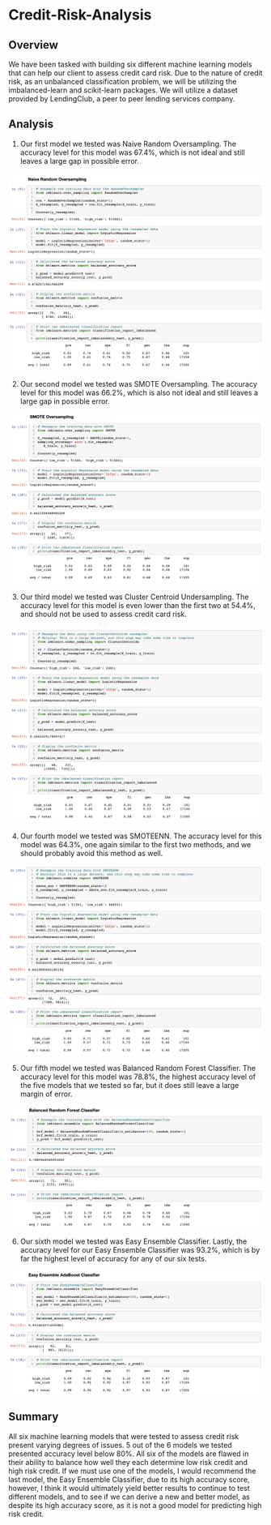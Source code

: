 # Credit-Risk-Analysis

## Overview

We have been tasked with building six different machine learning models that can help our client to assess credit card risk. Due to the nature of credit risk, as an unbalanced classification problem, we will be utilizing the imbalanced-learn and scikit-learn packages. We will utilize a dataset provided by LendingClub, a peer to peer lending services company.


## Analysis

1. Our first model we tested was Naive Random Oversampling. The accuracy level for this model was 67.4%, which is not ideal and still leaves a large gap in possible error. 

![Naive_Random_Oversampling](Images/Naive_Random_Oversampling.png)

2. Our second model we tested was SMOTE Oversampling. The accuracy level for this model was 66.2%, which is also not ideal and still leaves a large gap in possible error. 

![SMOTE_Oversampling](Images/SMOTE_Oversampling.png)

3. Our third model we tested was Cluster Centroid Undersampling. The accuracy level for this model is even lower than the first two at 54.4%, and should not be used to assess credit card risk.

![Cluster_Centroids](Images/Cluster_Centroids.png)

4. Our fourth model we tested was SMOTEENN. The accuracy level for this model was 64.3%, one again similar to the first two methods, and we should probably avoid this method as well. 

![SMOTEENN](Images/SMOTEENN.png)

5. Our fifth model we tested was Balanced Random Forest Classifier. The accuracy level for this model was 78.8%, the highest accuracy level of the five models that we tested so far, but it does still leave a large margin of error. 

![Balanced_Random_Forest_Classifier](Images/Balanced_Random_Forest_Classifier.png)

6. Our sixth model we tested was Easy Ensemble Classifier. Lastly, the accuracy level for our Easy Ensemble Classifier was 93.2%, which is by far the highest level of accuracy for any of our six tests. 

![Easy_Ensemble_Classifier](Images/Easy_Ensemble_Classifier.png)


## Summary

All six machine learning models that were tested to assess credit risk present varying degrees of issues. 5 out of the 6 models we tested presented accuracy level below 80%. All six of the models are flawed in their ability to balance how well they each determine low risk credit and high risk credit. If we must use one of the models, I would recommend the last model, the Easy Ensemble Classifier, due to its high accuracy score, however, I think it would ultimately yield better results to continue to test different models, and to see if we can derive a new and better model, as despite its high accuracy score, as it is not a good model for predicting high risk credit.
